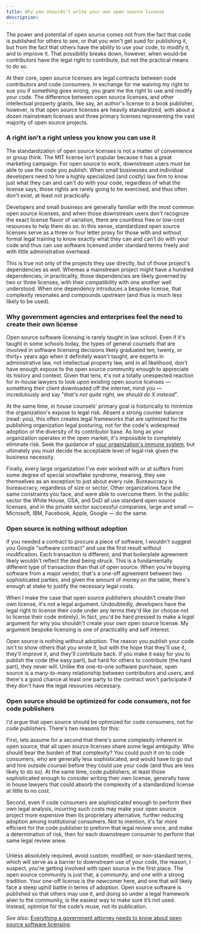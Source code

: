 ```yaml
---
title: Why you shouldn't write your own open source license
description:
---
```


The power and potential of open source comes not from the fact that code is published for others to see, or that you won't get sued for publishing it, but from the fact that others have the ability to use your code, to modify it, and to improve it. That possibility breaks down, however, when would-be contributors have the legal right to contribute, but not the practical means to do so.

At their core, open source licenses are legal contracts between code contributors and code consumers. In exchange for me waiving my right to sue you if something goes wrong, you grant me the right to use and modify your code. The difference between open source licenses, and other intellectual property grants, like say, an author's license to a book publisher, however, is that open source licenses are heavily standardized, with about a dozen mainstream licenses and three primary licenses representing the vast majority of open source projects.

### A right isn't a right unless you know you can use it

The standardization of open source licenses is not a matter of convenience or group think. The MIT license isn't popular because it has a great marketing campaign. For open source to work, downstream users must be able to use the code you publish. When small businesses and individual developers need to hire a highly specialized (and costly) law firm to know just what they can and can't do with your code, regardless of what the license says, those rights are rarely going to be exercised, and thus often don't exist, at least not practically.

Developers and small business are generally familiar with the most common open source licenses, and when those downstream users don't recognize the exact license flavor of variation, there are countless free or low-cost resources to help them do so. In this sense, standardized open source licenses serve as a three or four letter proxy for those with and without formal legal training to know exactly what they can and can’t do with your code and thus can use software licensed under standard terms freely and with little administrative overhead.

This is true not only of the projects they use directly, but of those project's dependencies as well. Whereas a mainstream project might have a hundred dependencies, in practicality, those dependencies are likely governed by two or three licenses, with their compatibility with one another well understood. When one dependency introduces a bespoke license, that complexity resonates and compounds upstream (and thus is much less likely to be used).

### Why government agencies and enterprises feel the need to create their own license

Open source software licensing is rarely taught in law school. Even if it's taught in some schools today, the types of general counsels that are involved in software licensing decisions likely graduated ten, twenty, or thirty+ years ago when it definitely wasn't taught, are experts in administrative law, not intellectual property law, and in all likelihood, don't have enough expose to the open source community enough to appreciate its history and context. Given that lens, it's not a totally unexpected reaction for in-house lawyers to look upon existing open source licenses — something their client downloaded off the internet, mind you — incredulously and say "*that's not quite right, we should do X instead*".

At the same time, in house counsels' primary goal is historically to minimize the organization's expose to legal risk. Absent a strong counter balance (read: you), this often creates legal frameworks that are optimized for the publishing organization legal posturing, not for the code's widespread adoption or the diversity of its contributor base. As long as your organization operates in the open market, it's impossible to completely eliminate risk. Seek the guidance of [your organization's immune system](http://ben.balter.com/2014/03/21/want-to-innovate-in-government-focus-on-culture/#bureaucracy-is-an-organism), but ultimately you must decide the acceptable level of legal risk given the business necessity.

Finally, every large organization I've ever worked with or at suffers from some degree of special snowflake syndrome, meaning, they see themselves as an exception to just about every rule. Bureaucracy is bureaucracy, regardless of size or sector. Other organizations face the same constraints you face, and were able to overcome them. In the public sector the White House, GSA, and DoD all use standard open source licenses, and in the private sector successful companies, large and small — Microsoft, IBM, Facebook, Apple, Google — do the same.

### Open source is nothing without adoption

If you needed a contract to procure a piece of software, I wouldn't suggest you Google "software contract" and use the first result without modification. Each transaction is different, and that boilerplate agreement likely wouldn't reflect the deal being struck. This is a fundamentally different type of transaction than that of open source. When you're buying software from a major vendor, that's a one-off agreement between two sophisticated parties, and given the amount of money on the table, there's enough at stake to justify the necessary legal costs.

When I make the case that open source publishers shouldn't create their own license, it's not a legal argument. Undoubtedly, developers have the legal right to license their code under any terms they'd like (or choose not to license their code entirely). In fact, you'd be hard pressed to make a *legal* argument for why you shouldn't create your own open source license. My argument bespoke licensing is one of practicality and self interest.

Open source is nothing without adoption. The reason you publish your code isn't to show others that you wrote it, but with the hope that they'll use it, they'll improve it, and they'll contribute back. If you make it easy for you to publish the code (the easy part), but hard for others to contribute (the hard part), they never will. Unlike the one-to-one software purchase, open source is a many-to-many relationship between contributors and users, and there's a good chance at least one party to the contract won't participate if they don't have the legal resources necessary.

### Open source should be optimized for code consumers, not for code publishers

I'd argue that open source should be optimized for code consumers, not for code publishers. There's two reasons for this:

First, lets assume for a second that there's some complexity inherent in open source, that all open source licenses share some legal ambiguity. Who should bear the burden of that complexity? You could push it on to code consumers, who are generally less sophisticated, and would have to go out and hire outside counsel before they could use your code (and thus are less likely to do so). At the same time, code publishers, at least those sophisticated enough to consider writing their own license, generally have in house lawyers that could absorb the complexity of a standardized license at little to no cost.

Second, even if code consumers are sophisticated enough to perform their own legal analysis, incurring such costs may make your open source project more expensive then its proprietary alternative, further reducing adoption among institutional consumers. Not to mention, it's far more efficient for the code publisher to preform that legal review once, and make a determination of risk, then for each downstream consumer to perform that same legal review anew.

###

Unless absolutely required, avoid custom, modified, or non-standard terms, which will serve as a barrier to downstream use of your code, the reason, I suspect, you're getting involved with open source in the first place. The open source community is just that, a community, and one with a strong tradition. Your one-off license is the newcomer here, and one that will likely face a steep uphill battle in terms of adoption. Open source software is published so that others may use it, and doing so under a legal framework alien to the community, is the easiest way to make sure it’s not used. Instead, optimize for the code’s reuse, not its publication.

*See also*: [Everything a government attorney needs to know about open source software licensing](http://ben.balter.com/2014/10/08/open-source-licensing-for-government-attorneys/).
